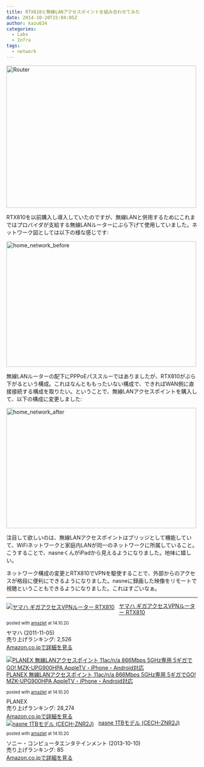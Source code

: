 ```yaml
---
title: RTX810と無線LANアクセスポイントを組み合わせてみた
date: 2014-10-20T15:04:05Z
author: kazu634
categories:
  - Labs
  - Infra
tags:
  - network
---
```

<a href="https://www.flickr.com/photos/sacabezas/5829340509" onclick="__gaTracker('send', 'event', 'outbound-article', 'https://www.flickr.com/photos/sacabezas/5829340509', '');" title="Router by Santiago Cabezas, on Flickr"><img class="aligncenter" src="https://farm6.staticflickr.com/5277/5829340509_df496661e0.jpg" alt="Router" width="500" height="375" /></a>

RTX810を以前購入し導入していたのですが、無線LANと併用するためにこれまではプロバイダが支給する無線LANルーターにぶら下げて使用していました。ネットワーク図としては以下の様な感じです:

<a href="https://www.flickr.com/photos/42332031@N02/14952993624" onclick="__gaTracker('send', 'event', 'outbound-article', 'https://www.flickr.com/photos/42332031@N02/14952993624', '');" title="home_network_before by Kazuhiro MUSASHI, on Flickr"><img class="aligncenter" src="https://farm4.staticflickr.com/3947/14952993624_a1388b489e.jpg" alt="home_network_before" width="500" height="331" /></a>

無線LANルーターの配下にPPPoEパススルーではありましたが、RTX810がぶら下がるという構成。これはなんとももったいない構成で、できればWAN側に直接接続する構成を取りたい。ということで、無線LANアクセスポイントを購入して、以下の構成に変更しました:

<a href="https://www.flickr.com/photos/42332031@N02/15574587282" onclick="__gaTracker('send', 'event', 'outbound-article', 'https://www.flickr.com/photos/42332031@N02/15574587282', '');" title="home_network_after by Kazuhiro MUSASHI, on Flickr"><img class="aligncenter" src="https://farm4.staticflickr.com/3945/15574587282_73a878fd49.jpg" alt="home_network_after" width="500" height="317" /></a>

注目して欲しいのは、無線LANアクセスポイントはブリッジとして機能していて、WiFiネットワークと家庭内LANが同一のネットワークに所属していること。こうすることで、nasneくんがiPadから見えるようになりました。地味に嬉しい。

ネットワーク構成の変更とRTX810でVPNを駆使することで、外部からのアクセスが格段に便利にできるようになりました。nasneに録画した映像をリモートで視聴ということもできるようになりました。これはすごいなぁ。

* * *

<div class="amazlet-box" style="margin-bottom: 0px;">
<div class="amazlet-image" style="float: left; margin: 0px 12px 1px 0px;">
<a href="https://www.amazon.co.jp/exec/obidos/ASIN/B005TC9B7M/simsnes-22/ref=nosim/" onclick="__gaTracker('send', 'event', 'outbound-article', 'https://www.amazon.co.jp/exec/obidos/ASIN/B005TC9B7M/simsnes-22/ref=nosim/', '');" target="_blank" name="amazletlink"><img style="border: none;" src="https://images-na.ssl-images-amazon.com/images/I/31gklO2eUWL._SL160_.jpg" alt="ヤマハ ギガアクセスVPNルーター RTX810" /></a>
</div>

<div class="amazlet-info" style="line-height: 120%; margin-bottom: 10px;">
<div class="amazlet-name" style="margin-bottom: 10px; line-height: 120%;">
<p>
<a href="https://www.amazon.co.jp/exec/obidos/ASIN/B005TC9B7M/simsnes-22/ref=nosim/" onclick="__gaTracker('send', 'event', 'outbound-article', 'https://www.amazon.co.jp/exec/obidos/ASIN/B005TC9B7M/simsnes-22/ref=nosim/', 'ヤマハ ギガアクセスVPNルーター RTX810');" target="_blank" name="amazletlink">ヤマハ ギガアクセスVPNルーター RTX810</a>
</p>

<div class="amazlet-powered-date" style="font-size: 80%; margin-top: 5px; line-height: 120%;">
        posted with <a href="http://www.amazlet.com/" onclick="__gaTracker('send', 'event', 'outbound-article', 'http://www.amazlet.com/', 'amazlet');" title="amazlet"  target="_blank">amazlet</a> at 14.10.20
</div>
</div>

<div class="amazlet-detail">
      ヤマハ (2011-11-05)<br /> 売り上げランキング: 2,526
</div>

<div class="amazlet-sub-info" style="float: left;">
<div class="amazlet-link" style="margin-top: 5px;">
<a href="https://www.amazon.co.jp/exec/obidos/ASIN/B005TC9B7M/simsnes-22/ref=nosim/" onclick="__gaTracker('send', 'event', 'outbound-article', 'https://www.amazon.co.jp/exec/obidos/ASIN/B005TC9B7M/simsnes-22/ref=nosim/', 'Amazon.co.jpで詳細を見る');" target="_blank" name="amazletlink">Amazon.co.jpで詳細を見る</a>
</div>
</div>
</div>

<div class="amazlet-footer" style="clear: left;">
</div>
</div>

<div class="amazlet-box" style="margin-bottom: 0px;">
<div class="amazlet-image" style="float: left; margin: 0px 12px 1px 0px;">
<a href="https://www.amazon.co.jp/exec/obidos/ASIN/B00KWV66DW/simsnes-22/ref=nosim/" onclick="__gaTracker('send', 'event', 'outbound-article', 'https://www.amazon.co.jp/exec/obidos/ASIN/B00KWV66DW/simsnes-22/ref=nosim/', '');" target="_blank" name="amazletlink"><img style="border: none;" src="https://images-na.ssl-images-amazon.com/images/I/41FcLDv4PDL._SL160_.jpg" alt="PLANEX 無線LANアクセスポイント 11ac/n/a 866Mbps 5GHz専用 5ギガでGO! MZK-UPG900HPA AppleTV・iPhone・Android対応" /></a>
</div>

<div class="amazlet-info" style="line-height: 120%; margin-bottom: 10px;">
<div class="amazlet-name" style="margin-bottom: 10px; line-height: 120%;">
<p>
<a href="https://www.amazon.co.jp/exec/obidos/ASIN/B00KWV66DW/simsnes-22/ref=nosim/" onclick="__gaTracker('send', 'event', 'outbound-article', 'https://www.amazon.co.jp/exec/obidos/ASIN/B00KWV66DW/simsnes-22/ref=nosim/', 'PLANEX 無線LANアクセスポイント 11ac/n/a 866Mbps 5GHz専用 5ギガでGO! MZK-UPG900HPA AppleTV・iPhone・Android対応');" target="_blank" name="amazletlink">PLANEX 無線LANアクセスポイント 11ac/n/a 866Mbps 5GHz専用 5ギガでGO! MZK-UPG900HPA AppleTV・iPhone・Android対応</a>
</p>

<div class="amazlet-powered-date" style="font-size: 80%; margin-top: 5px; line-height: 120%;">
        posted with <a href="http://www.amazlet.com/" onclick="__gaTracker('send', 'event', 'outbound-article', 'http://www.amazlet.com/', 'amazlet');" title="amazlet"  target="_blank">amazlet</a> at 14.10.20
</div>
</div>

<div class="amazlet-detail">
      PLANEX<br /> 売り上げランキング: 28,274
</div>

<div class="amazlet-sub-info" style="float: left;">
<div class="amazlet-link" style="margin-top: 5px;">
<a href="https://www.amazon.co.jp/exec/obidos/ASIN/B00KWV66DW/simsnes-22/ref=nosim/" onclick="__gaTracker('send', 'event', 'outbound-article', 'https://www.amazon.co.jp/exec/obidos/ASIN/B00KWV66DW/simsnes-22/ref=nosim/', 'Amazon.co.jpで詳細を見る');" target="_blank" name="amazletlink">Amazon.co.jpで詳細を見る</a>
</div>
</div>
</div>

<div class="amazlet-footer" style="clear: left;">
</div>
</div>

<div class="amazlet-box" style="margin-bottom: 0px;">
<div class="amazlet-image" style="float: left; margin: 0px 12px 1px 0px;">
<a href="https://www.amazon.co.jp/exec/obidos/ASIN/B00F27JGT2/simsnes-22/ref=nosim/" onclick="__gaTracker('send', 'event', 'outbound-article', 'https://www.amazon.co.jp/exec/obidos/ASIN/B00F27JGT2/simsnes-22/ref=nosim/', '');" target="_blank" name="amazletlink"><img style="border: none;" src="https://images-na.ssl-images-amazon.com/images/I/41hXi6o3VQL._SL160_.jpg" alt="nasne 1TBモデル (CECH-ZNR2J)" /></a>
</div>

<div class="amazlet-info" style="line-height: 120%; margin-bottom: 10px;">
<div class="amazlet-name" style="margin-bottom: 10px; line-height: 120%;">
<a href="https://www.amazon.co.jp/exec/obidos/ASIN/B00F27JGT2/simsnes-22/ref=nosim/" onclick="__gaTracker('send', 'event', 'outbound-article', 'https://www.amazon.co.jp/exec/obidos/ASIN/B00F27JGT2/simsnes-22/ref=nosim/', 'nasne 1TBモデル (CECH-ZNR2J)');" target="_blank" name="amazletlink">nasne 1TBモデル (CECH-ZNR2J)</a></p>

<div class="amazlet-powered-date" style="font-size: 80%; margin-top: 5px; line-height: 120%;">
        posted with <a href="http://www.amazlet.com/" onclick="__gaTracker('send', 'event', 'outbound-article', 'http://www.amazlet.com/', 'amazlet');" title="amazlet"  target="_blank">amazlet</a> at 14.10.20
</div>
</div>

<div class="amazlet-detail">
      ソニー・コンピュータエンタテインメント (2013-10-10)<br /> 売り上げランキング: 85
</div>

<div class="amazlet-sub-info" style="float: left;">
<div class="amazlet-link" style="margin-top: 5px;">
<a href="https://www.amazon.co.jp/exec/obidos/ASIN/B00F27JGT2/simsnes-22/ref=nosim/" onclick="__gaTracker('send', 'event', 'outbound-article', 'https://www.amazon.co.jp/exec/obidos/ASIN/B00F27JGT2/simsnes-22/ref=nosim/', 'Amazon.co.jpで詳細を見る');" target="_blank" name="amazletlink">Amazon.co.jpで詳細を見る</a>
</div>
</div>
</div>

<div class="amazlet-footer" style="clear: left;">
</div>
</div>
